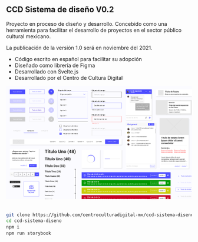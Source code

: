 ## CCD Sistema de diseño V0.2

Proyecto en proceso de diseño y desarrollo. Concebido como una herramienta para facilitar el desarrollo de proyectos en el sector público cultural mexicano.


La publicación de la versión 1.0 será en noviembre del 2021.

- Código escrito en español para facilitar su adopción
- Diseñado como librería de Figma
- Desarrollado con Svelte.js
- Desarrollado por el Centro de Cultura Digital



![CCDSD](https://github.com/centroculturadigital-mx/ccd-sistema-diseno/blob/main/ccdsd.png)



```bash

git clone https://github.com/centroculturadigital-mx/ccd-sistema-diseno
cd ccd-sistema-diseno
npm i
npm run storybook

```

